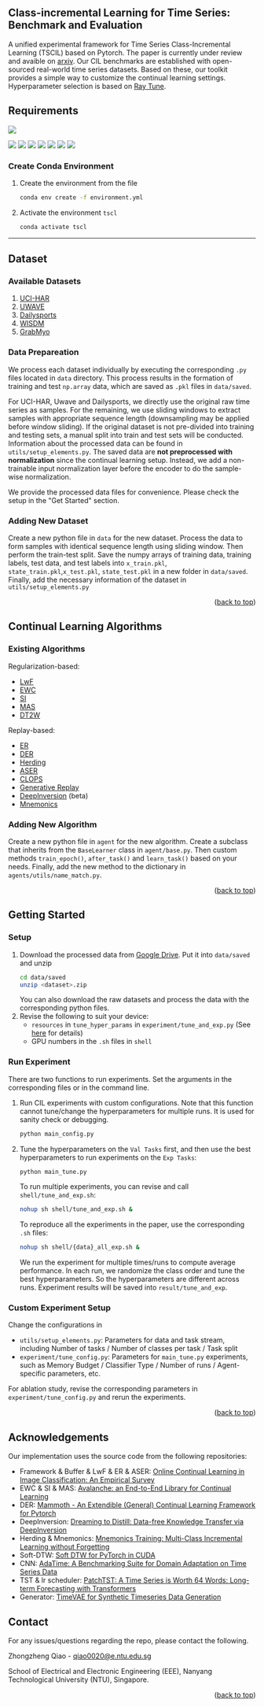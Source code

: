 <!-- Improved compatibility of back to top link: See: https://github.com/othneildrew/Best-README-Template/pull/73 -->
<a name="readme-top"></a>
<!--
*** Thanks for checking out the Best-README-Template. If you have a suggestion
*** that would make this better, please fork the repo and create a pull request
*** or simply open an issue with the tag "enhancement".
*** Don't forget to give the project a star!
*** Thanks again! Now go create something AMAZING! :D
-->


<!-- ABOUT THE PROJECT -->
## Class-incremental Learning for Time Series: Benchmark and Evaluation

A unified experimental framework for Time Series Class-Incremental Learning (TSCIL) based on Pytorch. The paper is currently under review and avaible on [arxiv](https://arxiv.org/abs/2402.12035). Our CIL benchmarks are established with open-sourced real-world time series datasets. Based on these, our toolkit provides a simple way to customize the continual learning settings. Hyperparameter selection is based on [Ray Tune](https://docs.ray.io/en/latest/tune/index.html). 


[//]: # (Public time series datasets for Human Activity Recognition or Gesture Recognition are used. All the selected datasets are balanced. Two backbones &#40;1D-CNN and Time Series Transformer&#41; are included. We also consider the impact of different normalization layers &#40;BN and LN&#41; in Continual Learning.)

[//]: # ( )
[//]: # (We follow the standard CL experiment protocol as [AGEM]&#40;https://arxiv.org/abs/1812.00420&#41;, spliting the tasks into `Val Tasks` and `Exp Tasks`, for hyperparameter tuning and CL experiment, respectively.  )

## Requirements
![](https://img.shields.io/badge/python-3.10-green.svg)

![](https://img.shields.io/badge/pytorch-1.13.1-blue.svg)
![](https://img.shields.io/badge/ray-2.3.1-blue.svg)
![](https://img.shields.io/badge/PyYAML-6.0-blue.svg)
![](https://img.shields.io/badge/scikit--learn-1.0.2-blue.svg)
![](https://img.shields.io/badge/matplotlib-3.7.1-blue.svg)
![](https://img.shields.io/badge/pandas-1.5.3-blue.svg)
![](https://img.shields.io/badge/seaborn-0.12.2-blue.svg)

### Create Conda Environment

1. Create the environment from the file
   ```sh
   conda env create -f environment.yml
   ```

2. Activate the environment `tscl`
   ```sh
   conda activate tscl
   ```
----

## Dataset
### Available Datasets
1. [UCI-HAR](https://archive.ics.uci.edu/dataset/240/human+activity+recognition+using+smartphones)
2. [UWAVE](http://www.timeseriesclassification.com/description.php?Dataset=UWaveGestureLibraryAll)
3. [Dailysports](https://archive.ics.uci.edu/ml/datasets/daily+and+sports+activities) 
4. [WISDM](https://archive.ics.uci.edu/dataset/507/wisdm+smartphone+and+smartwatch+activity+and+biometrics+dataset)
5. [GrabMyo](https://physionet.org/content/grabmyo/1.0.2/)


### Data Prepareation
We process each dataset individually by executing the corresponding `.py` files located in `data` directory. This process results in the formation of training and test `np.array` data, which are saved as `.pkl` files in `data/saved`. 

For UCI-HAR, Uwave and Dailysports, we directly use the original raw time series as samples. For the remaining, we use sliding windows to extract samples with appropriate sequence length (downsampling may be applied before window sliding). If the original dataset is not pre-divided into training and testing sets, a manual split into train and test sets will be conducted. Information about the processed data can be found in `utils/setup_elements.py`. The saved data are **not preprocessed with normalization** since the continual learning setup. Instead, we add a non-trainable input normalization layer before the encoder to do the sample-wise normalization. 

We provide the processed data files for convenience. Please check the setup in the "Get Started" section.

### Adding New Dataset
Create a new python file in `data` for the new dataset. Process the data to form samples with identical sequence length using sliding window. Then perform the train-test split. Save the numpy arrays of training data, training labels, test data, and test labels into `x_train.pkl`, `state_train.pkl`,`x_test.pkl`, `state_test.pkl` in a new folder in `data/saved`. Finally, add the necessary information of the dataset in `utils/setup_elements.py`

<p align="right">(<a href="#readme-top">back to top</a>)</p>


## Continual Learning Algorithms
### Existing Algorithms
Regularization-based:
* [LwF](https://arxiv.org/abs/1606.09282)
* [EWC](https://arxiv.org/abs/1612.00796)
* [SI](https://arxiv.org/abs/1703.04200)
* [MAS](https://arxiv.org/abs/1711.09601)
* [DT2W](https://ieeexplore.ieee.org/abstract/document/10094960)

Replay-based:
* [ER](https://arxiv.org/abs/1811.11682)
* [DER](https://arxiv.org/abs/2004.07211)
* [Herding](https://arxiv.org/abs/1611.07725)
* [ASER](https://arxiv.org/abs/2009.00093)
* [CLOPS](https://www.nature.com/articles/s41467-021-24483-0)
* [Generative Replay](https://arxiv.org/abs/1705.08690)
* [DeepInversion](https://arxiv.org/abs/1912.08795) (beta)
* [Mnemonics](https://arxiv.org/abs/2002.10211)

### Adding New Algorithm
Create a new python file in `agent` for the new algorithm. Create a subclass that inherits from the `BaseLearner` class in `agent/base.py`. Then custom methods `train_epoch()`, `after_task()` and `learn_task()` based on your needs. Finally, add the new method to the dictionary in `agents/utils/name_match.py`.
<p align="right">(<a href="#readme-top">back to top</a>)</p>


<!-- GETTING STARTED -->
## Getting Started


### Setup
1. Download the processed data from [Google Drive](https://drive.google.com/drive/folders/1EFdD07myqmqHhRsjeQ83MdF8gHZXDWLR?usp=share_link). Put it into `data/saved` and unzip
   ```sh
   cd data/saved
   unzip <dataset>.zip
   ```
   You can also download the raw datasets and process the data with the corresponding python files.
2. Revise the following to suit your device:
    * `resources` in `tune_hyper_params` in `experiment/tune_and_exp.py` (See [here](https://docs.ray.io/en/latest/tune/tutorials/tune-resources.html) for details)
    * GPU numbers in the `.sh` files in `shell`

### Run Experiment

There are two functions to run experiments. Set the arguments in the corresponding files or in the command line.

1. Run CIL experiments with custom configurations. Note that this function cannot tune/change the hyperparameters for multiple runs. It is used for sanity check or debugging.
   ```sh
   python main_config.py
   ```

2. Tune the hyperparameters on the `Val Tasks` first, and then use the best hyperparameters to run experiments on the `Exp Tasks`:
   
   ```sh
   python main_tune.py
   ```
   To run multiple experiments, you can revise and call `shell/tune_and_exp.sh`:
   ```sh
   nohup sh shell/tune_and_exp.sh &
   ```
   To reproduce all the experiments in the paper, use the corresponding `.sh` files:
   ```sh
   nohup sh shell/{data}_all_exp.sh &
   ```
    We run the experiment for multiple times/runs to compute average performance. In each run, we randomize the class order and tune the best hyperparameters. So the hyperparameters are different across runs. Experiment results will be saved into `result/tune_and_exp`.

### Custom Experiment Setup
Change the configurations in 
* `utils/setup_elements.py`: Parameters for data and task stream, including Number of tasks / Number of classes per task / Task split
* `experiment/tune_config.py`: Parameters for `main_tune.py` experiments, such as Memory Budget / Classifier Type / Number of runs / Agent-specific parameters, etc.

For ablation study, revise the corresponding parameters in `experiment/tune_config.py` and rerun the experiments.

<p align="right">(<a href="#readme-top">back to top</a>)</p>


<!-- Acknowledgements -->
## Acknowledgements
Our implementation uses the source code from the following repositories:

* Framework & Buffer & LwF & ER & ASER: [Online Continual Learning in Image Classification: An Empirical Survey](https://github.com/RaptorMai/online-continual-learning)
* EWC & SI & MAS: [Avalanche: an End-to-End Library for Continual Learning](https://github.com/ContinualAI/avalanche)
* DER: [Mammoth - An Extendible (General) Continual Learning Framework for Pytorch](https://github.com/aimagelab/mammoth)
* DeepInversion: [Dreaming to Distill: Data-free Knowledge Transfer via DeepInversion](https://github.com/NVlabs/DeepInversion)
* Herding & Mnemonics: [Mnemonics Training: Multi-Class Incremental Learning without Forgetting](https://github.com/yaoyao-liu/class-incremental-learning)
* Soft-DTW: [Soft DTW for PyTorch in CUDA](https://github.com/Maghoumi/pytorch-softdtw-cuda)
* CNN: [AdaTime: A Benchmarking Suite for Domain Adaptation on Time Series Data](https://github.com/emadeldeen24/AdaTime)
* TST & lr scheduler: [PatchTST: A Time Series is Worth 64 Words: Long-term Forecasting with Transformers](https://github.com/yuqinie98/PatchTST)
* Generator: [TimeVAE for Synthetic Timeseries Data Generation](https://github.com/abudesai/timeVAE)



<!-- CONTACT -->
## Contact
For any issues/questions regarding the repo, please contact the following.

Zhongzheng Qiao - qiao0020@e.ntu.edu.sg

School of Electrical and Electronic Engineering (EEE),
Nanyang Technological University (NTU), Singapore.
<p align="right">(<a href="#readme-top">back to top</a>)</p>




<!-- MARKDOWN LINKS & IMAGES -->
<!-- https://www.markdownguide.org/basic-syntax/#reference-style-links -->
[contributors-shield]: https://img.shields.io/github/contributors/github_username/repo_name.svg?style=for-the-badge
[contributors-url]: https://github.com/github_username/repo_name/graphs/contributors
[forks-shield]: https://img.shields.io/github/forks/github_username/repo_name.svg?style=for-the-badge
[forks-url]: https://github.com/github_username/repo_name/network/members
[stars-shield]: https://img.shields.io/github/stars/github_username/repo_name.svg?style=for-the-badge
[stars-url]: https://github.com/github_username/repo_name/stargazers
[issues-shield]: https://img.shields.io/github/issues/github_username/repo_name.svg?style=for-the-badge
[issues-url]: https://github.com/github_username/repo_name/issues
[license-shield]: https://img.shields.io/github/license/github_username/repo_name.svg?style=for-the-badge
[license-url]: https://github.com/github_username/repo_name/blob/master/LICENSE.txt
[linkedin-shield]: https://img.shields.io/badge/-LinkedIn-black.svg?style=for-the-badge&logo=linkedin&colorB=555
[linkedin-url]: https://linkedin.com/in/linkedin_username
[product-screenshot]: images/screenshot.png
[Next.js]: https://img.shields.io/badge/next.js-000000?style=for-the-badge&logo=nextdotjs&logoColor=white
[Next-url]: https://nextjs.org/
[React.js]: https://img.shields.io/badge/React-20232A?style=for-the-badge&logo=react&logoColor=61DAFB
[React-url]: https://reactjs.org/
[Vue.js]: https://img.shields.io/badge/Vue.js-35495E?style=for-the-badge&logo=vuedotjs&logoColor=4FC08D
[Vue-url]: https://vuejs.org/
[Angular.io]: https://img.shields.io/badge/Angular-DD0031?style=for-the-badge&logo=angular&logoColor=white
[Angular-url]: https://angular.io/
[Svelte.dev]: https://img.shields.io/badge/Svelte-4A4A55?style=for-the-badge&logo=svelte&logoColor=FF3E00
[Svelte-url]: https://svelte.dev/
[Laravel.com]: https://img.shields.io/badge/Laravel-FF2D20?style=for-the-badge&logo=laravel&logoColor=white
[Laravel-url]: https://laravel.com
[Bootstrap.com]: https://img.shields.io/badge/Bootstrap-563D7C?style=for-the-badge&logo=bootstrap&logoColor=white
[Bootstrap-url]: https://getbootstrap.com
[JQuery.com]: https://img.shields.io/badge/jQuery-0769AD?style=for-the-badge&logo=jquery&logoColor=white
[JQuery-url]: https://jquery.com 
